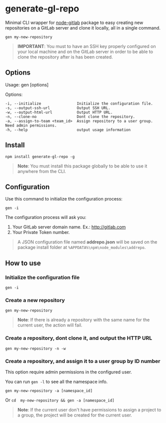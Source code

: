 # generate-gl-repo

Minimal CLI wrapper for [node-gitlab] package to easy creating new repositories on a GitLab server and clone it locally, all in a single command.

```
gen my-new-repository
```

>**IMPORTANT**: You must to have an SSH key properly configured on your local machine and on the GitLab server in order to be able to clone the repository after is has been created.


## Options


  Usage: gen <repo name> [options]


  Options:

    -i, --initialize                Initialize the configuration file.
    -s, --output-ssh-url            Output SSH URL.
    -w, --output-html-url           Output HTTP URL.
    -n, --clone-no                  Dont clone the repository.
    -a, --assign-to-team <team_id>  Assign repository to a user group. Need admin permissions.
    -h, --help                      output usage information


## Install

```
npm install generate-gl-repo -g
```
>**Note**: You must install this package globally to be able to use it anywhere from the CLI.


## Configuration

Use this command to initialize the configuration process:
```
gen -i
``` 

The configuration process will ask you:
1. Your GitLab server domain name. Ex.: http://gitlab.com
2. Your Private Token number.

>A JSON configuration file named **addrepo.json** will be saved on the package install folder at ```%APPDATA%\npm\node_modules\addrepo```.

## How to use

### Initialize the configuration file
```
gen -i
```

### Create a new repository
```
gen my-new-repository
```
>**Note**: If there is already a repository with the same name for the current user, the action will fail. 

### Create a repository, dont clone it, and output the HTTP URL
```
gen my-new-repository -n -w
```

### Create a repository, and assign it to a user group by ID number

This option require admin permissions in the configured user.

You can run `gen -l` to see all the namespace info.

```
gen my-new-repository -a [namespace_id]
```

Or `cd  my-new-repository && gen -a [namespace_id]`

>**Note**: If the current user don't have permissions to assign a project to a group, the project will be created for the current user.


[node-gitlab]: https://github.com/node-gitlab/node-gitlab

